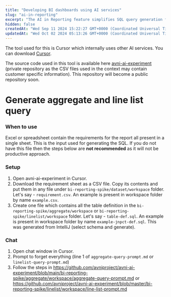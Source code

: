 ```yaml
---
title: "Developing BI dashboards using AI services"
slug: "ai-in-reporting"
excerpt: "The AI in Reporting feature simplifies SQL query generation for reports using AI models. Report requirements developed in excel format can be input as CSV, and AI service can generate SQL queries and other reporting artifacts. This reduces manual coding and creates efficient, standardised reporting queries."
hidden: false
createdAt: "Wed Sep 11 2024 15:22:27 GMT+0000 (Coordinated Universal Time)"
updatedAt: "Wed Oct 02 2024 05:13:26 GMT+0000 (Coordinated Universal Time)"
---
```

The tool used for this is Cursor which internally uses other AI services. You can download [Cursor](https://www.cursor.com/).

The source code used in this tool is available here [avni-ai-experiment](https://github.com/avniproject/avni-ai-experiment) (private repository as the CSV files used in the context may contain customer specific information). This repository will become a public repository soon. 

# Generate aggregate and line list query

### When to use

Excel or spreadsheet contain the requirements for the report all present in a single sheet. This is the input used for generating the SQL. If you do not have this file then the steps below are **not recommended** as it will not be productive approach.

### Setup

1. Open avni-ai-experiment in Cursor.
2. Download the requirement sheet as a CSV file. Copy its contents and put them in any file under `bi-reporting-spike/dataset/workspace` folder. Let's say - `requirement.csv`. An example is present in workspace folder by name `example.csv`.
3. Create one file which contains all the table definition in the `bi-reporting-spike/aggregate/workspace`  or `bi-reporting-spike/linelist/workspace` folder. Let's say - `table-def.sql`. An example is present in workspace folder by name `example-jnpct-def.sql`. This was generated from IntelliJ (select schema and generate).

### Chat

1. Open chat window in Cursor.
2. Prompt to forget everything (line 1 of `aggregate-query-prompt.md` or `linelist-query-prompt.md`)
3. Follow the steps in <https://github.com/avniproject/avni-ai-experiment/blob/main/bi-reporting-spike/aggregate/workspace/aggregate-query-prompt.md> or <https://github.com/avniproject/avni-ai-experiment/blob/master/bi-reporting-spike/linelist/workspace/line-list-prompt.md>
